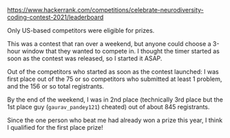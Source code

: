 https://www.hackerrank.com/competitions/celebrate-neurodiversity-coding-contest-2021/leaderboard

Only US-based competitors were eligible for prizes.

This was a contest that ran over a weekend, but anyone could choose a 3-hour window that they wanted to compete in.  I thought the timer started as soon as the contest was released, so I started it ASAP.

Out of the competitors who started as soon as the contest launched: I was first place out of the 75 or so competitors who submitted at least 1 problem, and the 156 or so total registrants.

By the end of the weekend, I was in 2nd place (technically 3rd place but the 1st place guy (`gaurav_pandey121`) cheated) out of about 845 registrants.

Since the one person who beat me had already won a prize this year, I think I qualified for the first place prize!
